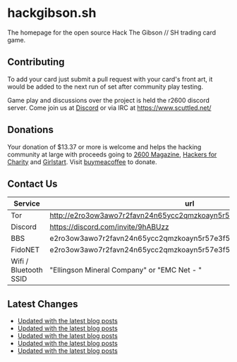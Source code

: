 # hackgibson.sh
The homepage for the open source Hack The Gibson // SH trading card game.


## Contributing

To add your card just submit a pull request with your card's front art, it would be added to the next run of set after community play testing.

Game play and discussions over the project is held the r2600 discord server. Come join us at [Discord](https://discord.com/invite/9hABUzz) or via IRC at https://www.scuttled.net/


## Donations

Your donation of $13.37 or more is welcome and helps the hacking community at large with proceeds going to [2600 Magazine](https://2600.com/), [Hackers for Charity](https://hackersforcharity.org) and [Girlstart](https://girlstart.org).  Visit [buymeacoffee](https://www.buymeacoffee.com/hackgibson.sh) to donate.


## Contact Us

Service | url
-|-
Tor | http://e2ro3ow3awo7r2favn24n65ycc2qmzkoayn5r57e3f56nvjwdcgg32ad.onion
Discord | https://discord.com/invite/9hABUzz
BBS | e2ro3ow3awo7r2favn24n65ycc2qmzkoayn5r57e3f56nvjwdcgg32ad.onion:23
FidoNET | e2ro3ow3awo7r2favn24n65ycc2qmzkoayn5r57e3f56nvjwdcgg32ad.onion:24554
Wifi / Bluetooth SSID | "Ellingson Mineral Company" or "EMC Net - <fidonet address>"

## Latest Changes
<!-- BLOG-POST-LIST:START -->
- [Updated with the latest blog posts](https://github.com/DFW2600/hackgibson.sh/commit/452cccb1204a706b3e124ed83eb76167debd6e12)
- [Updated with the latest blog posts](https://github.com/DFW2600/hackgibson.sh/commit/babe4eee8aa2fd866596f503e21c69a73b8122bc)
- [Updated with the latest blog posts](https://github.com/DFW2600/hackgibson.sh/commit/129ded2e787bdf3eba84d0a5e94b0d56e6777b74)
- [Updated with the latest blog posts](https://github.com/DFW2600/hackgibson.sh/commit/656ca6722e10f5ab534d75537d41e82270e0923e)
- [Updated with the latest blog posts](https://github.com/DFW2600/hackgibson.sh/commit/8ec1ac69a46345c9becad20799064ff641596ef1)
<!-- BLOG-POST-LIST:END -->
